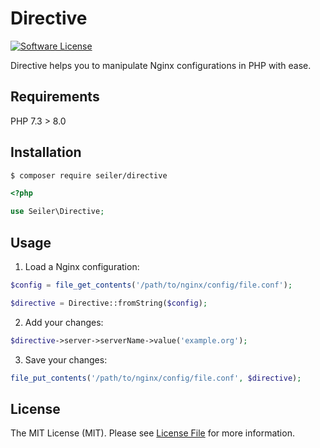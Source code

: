 # Directive

[![Software License][ico-license]](LICENSE.md)

Directive helps you to manipulate Nginx configurations in PHP with ease.

## Requirements

PHP 7.3 > 8.0

## Installation

```bash
$ composer require seiler/directive
```

```php
<?php

use Seiler\Directive;
```

## Usage

1. Load a Nginx configuration:

```php
$config = file_get_contents('/path/to/nginx/config/file.conf');

$directive = Directive::fromString($config);
```

2. Add your changes:

```php
$directive->server->serverName->value('example.org');
```

3. Save your changes:

```php
file_put_contents('/path/to/nginx/config/file.conf', $directive);
```

## License

The MIT License (MIT). Please see [License File](LICENSE.md) for more information.

[ico-license]: https://img.shields.io/packagist/l/seiler/directive.svg?style=flat-square
